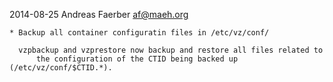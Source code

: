 2014-08-25 Andreas Faerber <af@maeh.org>

	* Backup all container configuratin files in /etc/vz/conf/

	  vzpbackup and vzprestore now backup and restore all files related to
          the configuration of the CTID being backed up (/etc/vz/conf/$CTID.*).
